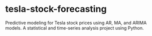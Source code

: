 # tesla-stock-forecasting
Predictive modeling for Tesla stock prices using AR, MA, and ARIMA models. A statistical and time-series analysis project using Python.
